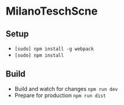 # MilanoTeschScne

## Setup
- `[sudo] npm install -g webpack`
- `[sudo] npm install`

## Build
- Build and watch for changes `npm run dev`
- Prepare for production `npm run dist`
